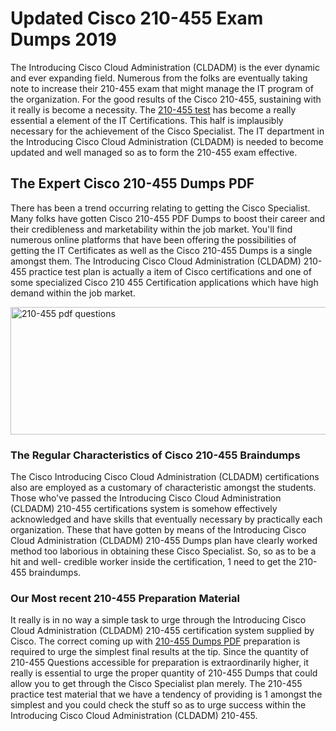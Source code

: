 <h1><strong>Updated Cisco 210-455 Exam Dumps 2019</strong></h1>
<p>The Introducing Cisco Cloud Administration (CLDADM) is the ever dynamic and ever expanding field. Numerous from the folks are eventually taking note to increase their 210-455 exam that might manage the IT program of the organization. For the good results of the Cisco 210-455, sustaining with it really is become a necessity. The <a href="https://www.securedumps.com/210-455-cheat-sheet.html">210-455 test</a> has become a really essential a element of the IT Certifications. This half is implausibly necessary for the achievement of the Cisco Specialist. The IT department in the Introducing Cisco Cloud Administration (CLDADM) is needed to become updated and well managed so as to form the 210-455 exam effective.</p>
<h2><strong>The Expert Cisco 210-455 Dumps PDF</strong></h2>
<p>There has been a trend occurring relating to getting the Cisco Specialist. Many folks have gotten Cisco 210-455 PDF Dumps to boost their career and their credibleness and marketability within the job market. You'll find numerous online platforms that have been offering the possibilities of getting the IT Certificates as well as the Cisco 210-455 Dumps is a single amongst them. The Introducing Cisco Cloud Administration (CLDADM) 210-455 practice test plan is actually a item of Cisco certifications and one of some specialized Cisco 210 455 Certification applications which have high demand within the job market.</p>
<p><a href="https://www.securedumps.com/210-455-cheat-sheet.html"><img src="https://i.imgur.com/LkNlujf.jpg" alt="210-455 pdf questions" width="550" height="204" /></a></p>
<h3><strong>The Regular Characteristics of Cisco 210-455 Braindumps</strong></h3>
<p>The Cisco Introducing Cisco Cloud Administration (CLDADM) certifications also are employed as a customary of characteristic amongst the students. Those who've passed the Introducing Cisco Cloud Administration (CLDADM) 210-455 certifications system is somehow effectively acknowledged and have skills that eventually necessary by practically each organization. These that have gotten by means of the Introducing Cisco Cloud Administration (CLDADM) 210-455 Dumps plan have clearly worked method too laborious in obtaining these Cisco Specialist. So, so as to be a hit and well- credible worker inside the certification, 1 need to get the 210-455 braindumps.</p>
<h3><strong>Our Most recent 210-455 Preparation Material</strong></h3>
<p>It really is in no way a simple task to urge through the Introducing Cisco Cloud Administration (CLDADM) 210-455 certification system supplied by Cisco. The correct coming up with <a href="https://www.securedumps.com/210-455-cheat-sheet.html">210-455 Dumps PDF</a> preparation is required to urge the simplest final results at the tip. Since the quantity of 210-455 Questions accessible for preparation is extraordinarily higher, it really is essential to urge the proper quantity of 210-455 Dumps that could allow you to get through the Cisco Specialist plan merely. The 210-455 practice test material that we have a tendency of providing is 1 amongst the simplest and you could check the stuff so as to urge success within the Introducing Cisco Cloud Administration (CLDADM) 210-455.</p>
